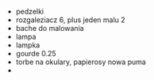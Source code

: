 - pedzelki
- rozgaleziacz 6, plus jeden malu 2
- bache do malowania
- lampa 
- lampka
- gourde 0.25
- torbe na okulary, papierosy nowa puma
- 